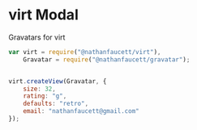 virt Modal
=======

Gravatars for virt

```javascript
var virt = require("@nathanfaucett/virt"),
    Gravatar = require("@nathanfaucett/gravatar");


virt.createView(Gravatar, {
    size: 32,
    rating: "g",
    defaults: "retro",
    email: "nathanfaucett@gmail.com"
});
```
